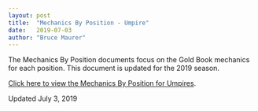 ```yaml
---
layout: post
title:  "Mechanics By Position - Umpire"
date:   2019-07-03
author: "Bruce Maurer"
---
```


The Mechanics By Position documents focus on the Gold Book mechanics for each
position. This document is updated for the 2019 season.

[Click here to view the Mechanics By Position for
Umpires](https://storage.googleapis.com/ohsaa-websites/mechanics/Mechanics-by-Position-Umpire-2019.pdf).

Updated July 3, 2019
